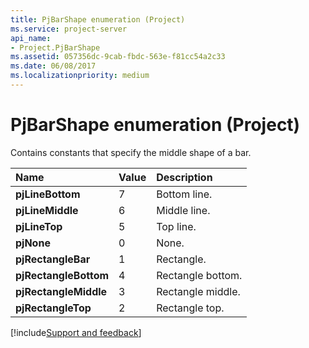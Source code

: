 ```yaml
---
title: PjBarShape enumeration (Project)
ms.service: project-server
api_name:
- Project.PjBarShape
ms.assetid: 057356dc-9cab-fbdc-563e-f81cc54a2c33
ms.date: 06/08/2017
ms.localizationpriority: medium
---
```



# PjBarShape enumeration (Project)

Contains constants that specify the middle shape of a bar.



|Name|Value|Description|
|:-----|:-----|:-----|
|**pjLineBottom**|7|Bottom line.|
|**pjLineMiddle**|6|Middle line.|
|**pjLineTop**|5|Top line.|
|**pjNone**|0|None.|
|**pjRectangleBar**|1|Rectangle.|
|**pjRectangleBottom**|4|Rectangle bottom.|
|**pjRectangleMiddle**|3|Rectangle middle.|
|**pjRectangleTop**|2|Rectangle top.|

[!include[Support and feedback](~/includes/feedback-boilerplate.md)]